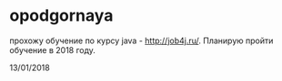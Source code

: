 ﻿# opodgornaya
прохожу обучение по курсу java - http://job4j.ru/.
Планирую пройти обучение в 2018 году.

13/01/2018